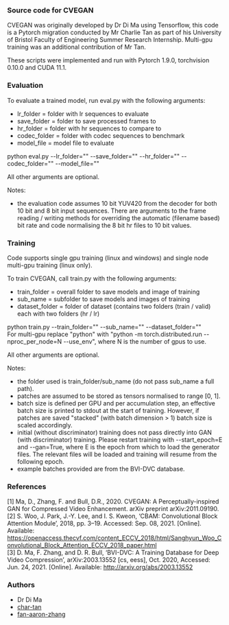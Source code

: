 ### Source code for CVEGAN

CVEGAN was originally developed by Dr Di Ma using Tensorflow, this code is a Pytorch migration conducted by Mr Charlie Tan as part of his University of Bristol Faculty of Engineering Summer Research Internship. Multi-gpu training was an additional contribution of Mr Tan.

These scripts were implemented and run with Pytorch 1.9.0, torchvision 0.10.0 and CUDA 11.1. 

### Evaluation

To evaluate a trained model, run eval.py with the following arguments:

- lr_folder = folder with lr sequences to evaluate 
- save_folder = folder to save processed frames to
- hr_folder = folder with hr sequences to compare to
- codec_folder = folder with codec sequences to benchmark
- model_file = model file to evaluate

python eval.py --lr_folder="" --save_folder="" --hr_folder="" --codec_folder="" --model_file=""

All other arguments are optional.

Notes:
- the evaluation code assumes 10 bit YUV420 from the decoder for both 10 bit and 8 bit input sequences. There are arguments to the frame reading / writing methods for overriding the automatic (filename based) bit rate and code normalising the 8 bit hr files to 10 bit values.

### Training

Code supports single gpu training (linux and windows) and single node multi-gpu training (linux only). 

To train CVEGAN, call train.py with the following arguments:
- train_folder = overall folder to save models and image of training
- sub_name = subfolder to save models and images of training
- dataset_folder = folder of dataset (contains two folders (train / valid) each with two folders (hr / lr)

python train.py --train_folder="" --sub_name="" --dataset_folder=""<br />
For multi-gpu replace "python" with "python -m torch.distributed.run --nproc_per_node=N --use_env", where N is the number of gpus to use.

All other arguments are optional.

Notes:
- the folder used is train_folder/sub_name (do not pass sub_name a full path).
- patches are assumed to be stored as tensors normalised to range [0, 1].
- batch size is defined per GPU and per accumulation step, an effective batch size is printed to stdout at the start of training. However, if patches are saved "stacked" (with batch dimension > 1) batch size is scaled accordingly.
- initial (without discriminator) training does not pass directly into GAN (with discriminator) training. Please restart training with --start_epoch=E and --gan=True, where E is the epoch from which to load the generator files. The relevant files will be loaded and training will resume from the following epoch.
- example batches provided are from the BVI-DVC database.

### References
 
[1] Ma, D., Zhang, F. and Bull, D.R., 2020. CVEGAN: A Perceptually-inspired GAN for Compressed Video Enhancement. arXiv preprint arXiv:2011.09190.<br />
[2] S. Woo, J. Park, J.-Y. Lee, and I. S. Kweon, ‘CBAM: Convolutional Block Attention Module’, 2018, pp. 3–19. Accessed: Sep. 08, 2021. [Online]. Available: https://openaccess.thecvf.com/content_ECCV_2018/html/Sanghyun_Woo_Convolutional_Block_Attention_ECCV_2018_paper.html <br />
[3] D. Ma, F. Zhang, and D. R. Bull, ‘BVI-DVC: A Training Database for Deep Video Compression’, arXiv:2003.13552 [cs, eess], Oct. 2020, Accessed: Jun. 24, 2021. [Online]. Available: http://arxiv.org/abs/2003.13552

### Authors

- Dr Di Ma
- [char-tan](https://github.com/char-tan)
- [fan-aaron-zhang](https://github.com/an-aaron-zhang)
